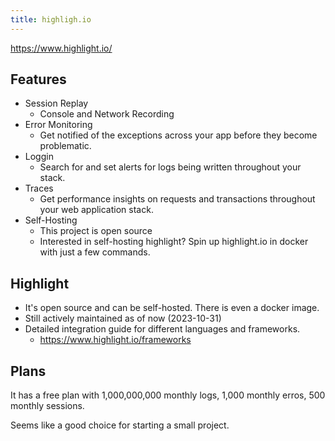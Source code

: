 ```yaml
---
title: highligh.io
---
```


https://www.highlight.io/

## Features

- Session Replay
  - Console and Network Recording
- Error Monitoring
  - Get notified of the exceptions across your app before they become problematic.
- Loggin
  - Search for and set alerts for logs being written throughout your stack.
- Traces
  - Get performance insights on requests and transactions throughout your web application stack.
- Self-Hosting
  - This project is open source
  - Interested in self-hosting highlight? Spin up highlight.io in docker with just a few commands.

## Highlight

- It's open source and can be self-hosted. There is even a docker image.
- Still actively maintained as of now (2023-10-31)
- Detailed integration guide for different languages and frameworks.
  - https://www.highlight.io/frameworks

## Plans

It has a free plan with 1,000,000,000 monthly logs, 1,000 monthly erros, 500 monthly sessions.

Seems like a good choice for starting a small project.

